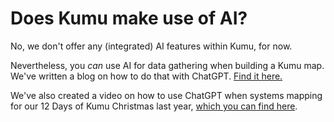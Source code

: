 # Does Kumu make use of AI?

No, we don't offer any (integrated) AI features within Kumu, for now.&#x20;

Nevertheless, you _can_ use AI for data gathering when building a Kumu map. We've written a blog on how to do that with ChatGPT. [Find it here. ](https://blog.kumu.io/exploring-how-to-avoid-climate-disaster-with-kumu-and-chatgpt-76ecf7dff092)

We've also created a video on how to use ChatGPT when systems mapping for our 12 Days of Kumu Christmas last year, [which you can find here](https://www.youtube.com/watch?v=eJHoGNfHJXI).&#x20;
